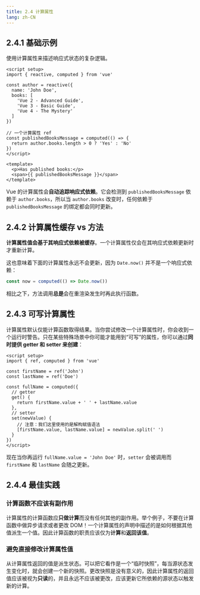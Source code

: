 ```yaml
---
title: 2.4 计算属性
lang: zh-CN
---
```



## 2.4.1 基础示例

使用计算属性来描述响应式状态的复杂逻辑。

```vue
<script setup>
import { reactive, computed } from 'vue'

const author = reactive({
  name: 'John Doe',
  books: [
    'Vue 2 - Advanced Guide',
    'Vue 3 - Basic Guide',
    'Vue 4 - The Mystery'
  ]
})

// 一个计算属性 ref
const publishedBooksMessage = computed(() => {
  return author.books.length > 0 ? 'Yes' : 'No'
})
</script>

<template>
  <p>Has published books:</p>
  <span>{{ publishedBooksMessage }}</span>
</template>
```

Vue 的计算属性会**自动追踪响应式依赖**。它会检测到 `publishedBooksMessage` 依赖于 `author.books`，所以当 `author.books` 改变时，任何依赖于 `publishedBooksMessage` 的绑定都会同时更新。

## 2.4.2 计算属性缓存 vs 方法

**计算属性值会基于其响应式依赖被缓存**。一个计算属性仅会在其响应式依赖更新时才重新计算。

这也意味着下面的计算属性永远不会更新，因为 `Date.now()` 并不是一个响应式依赖：

```js
const now = computed(() => Date.now())
```

相比之下，方法调用**总是**会在重渲染发生时再此执行函数。

## 2.4.3 可写计算属性

计算属性默认仅能计算函数取得结果。当你尝试修改一个计算属性时，你会收到一个运行时警告。只在某些特殊场景中你可能才能用到“可写”的属性，你可以通过**同时提供 getter 和 setter 来创建**：

```vue
<script setup>
import { ref, computed } from 'vue'

const firstName = ref('John')
const lastName = ref('Doe')

const fullName = computed({
  // getter
  get() {
    return firstName.value + ' ' + lastName.value
  },
  // setter
  set(newValue) {
    // 注意：我们这里使用的是解构赋值语法
    [firstName.value, lastName.value] = newValue.split(' ')
  }
})
</script>
```

现在当你再运行 `fullName.value = 'John Doe'` 时，`setter` 会被调用而 `firstName` 和 `lastName` 会随之更新。

## 2.4.4 最佳实践

### 计算函数不应该有副作用

计算属性的计算函数应**只做计算**而没有任何其他的副作用。举个例子，不要在计算函数中做异步请求或者更改 DOM！一个计算属性的声明中描述的是如何根据其他值派生一个值。因此计算函数的职责应该仅为**计算**和**返回该值**。

### 避免直接修改计算属性值

从计算属性返回的值是派生状态。可以把它看作是一个“临时快照”，每当源状态发生变化时，就会创建一个新的快照。更改快照是没有意义的，因此计算属性的返回值应该被视为**只读**的，并且永远不应该被更改，应该更新它所依赖的源状态以触发新的计算。

